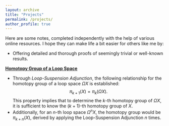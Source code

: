 ```yaml
---
layout: archive
title: "Projects"
permalink: /projects/
author_profile: true
---
```


Here are some notes, completed independently with the help of various online resources. I hope they can make life a bit easier for others like me by:
* Offering detailed and thorough proofs of seemingly trivial or well-known results.


[**Homotopy Group of a Loop Space**](https://github.com/BiuSky7777/biusky7777.github.io/blob/master/_projects/loop_space.pdf)
* Through *Loop-Suspension Adjunction*, the following relationship for the homotopy group of a loop space $\Omega X$ is established:
$$ \pi_{k+1}(X) = \pi_k(\Omega X).$$
This property implies that to determine the $k$-th homotopy group of $\Omega X$, it is sufficient to know the $(k+1)$-th homotopy group of $X$.
* Additionally, for an $n$-th loop space $\Omega^n X$, the homotopy group would be $\pi_{k+n}(X)$, derived by applying the Loop-Suspension Adjunction $n$ times.